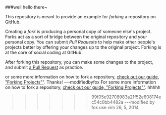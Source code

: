 ###well hello there~

This repository is meant to provide an example for *forking* a repository on GitHub.

Creating a *fork* is producing a personal copy of someone else's project. Forks act as a sort of bridge between the original repository and your personal copy. You can submit *Pull Requests* to help make other people's projects better by offering your changes up to the original project. Forking is at the core of social coding at GitHub.

After forking this repository, you can make some changes to the project, and submit [a Pull Request](https://github.com/octocat/Spoon-Knife/pulls) as practice.

or some more information on how to fork a repository, [check out our guide, "Forking Projects""](http://guides.github.com/overviews/forking/). Thanks! ---modifiedbyfox
For some more information on how to fork a repository, [check out our guide, "Forking Projects""](http://guides.github.com/overviews/forking/). hhhhh
>>>>>>> 99f05e92708983a21f52e608174ec54c0bb4482a    ---modified by fox use vim 26, 5, 2014
